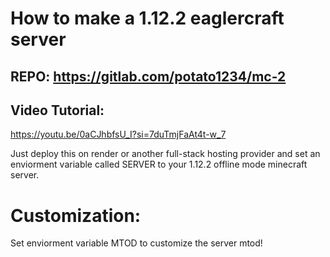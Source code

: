 # How to make a 1.12.2 eaglercraft server

## REPO: https://gitlab.com/potato1234/mc-2

## Video Tutorial:
https://youtu.be/0aCJhbfsU_I?si=7duTmjFaAt4t-w_7


Just deploy this on render or another full-stack hosting provider and set an enviorment variable called SERVER to your 1.12.2 offline mode minecraft server.

# Customization:
Set enviorment variable MTOD to customize the server mtod!
